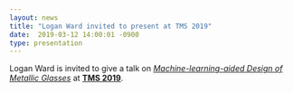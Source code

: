 ```yaml
---
layout: news
title: "Logan Ward invited to present at TMS 2019"
date:  2019-03-12 14:00:01 -0900
type: presentation
---
```

Logan Ward is invited to give a talk on [*Machine-learning-aided Design of Metallic Glasses*](http://www.programmaster.org/PM/PM.nsf/ApprovedAbstracts/3AE9B96D8853FF83852582BE0007B8B7?OpenDocument) at [**TMS 2019**](https://www.tms.org/TMS2019/Programming/TMS2019_Technical_Program/TMS2019/Programming/TMS2019_Technical_Program.aspx).
